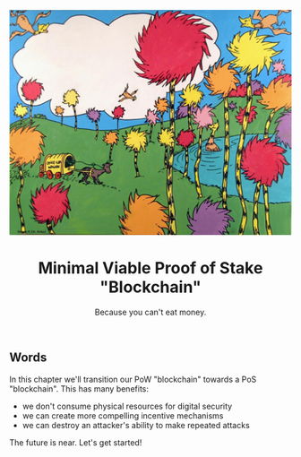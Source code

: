 <div align="center">
    <p align="center">
        <img src="intro.jpg">
    </p>
    <h1 align="center">
        Minimal Viable Proof of Stake "Blockchain"
    </h1>
    <p align="center">
        Because you can't eat money.
    </p>
</div>
<br>

## Words

In this chapter we'll transition our PoW "blockchain" towards a PoS "blockchain". This has many benefits:
- we don't consume physical resources for digital security
- we can create more compelling incentive mechanisms
- we can destroy an attacker's ability to make repeated attacks

The future is near. Let's get started!

<br>
